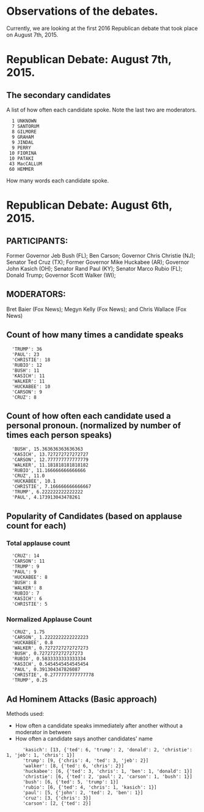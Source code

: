 # Observations of the debates.

Currently, we are looking at the first 2016 Republican debate that took place on August 7th, 2015.

# Republican Debate: August 7th, 2015.


## The secondary candidates

A list of how often each candidate spoke. Note the last two are moderators.

      1 UNKNOWN
      7 SANTORUM
      8 GILMORE
      9 GRAHAM
      9 JINDAL
      9 PERRY
     10 FIORINA
     10 PATAKI
     43 MacCALLUM
     60 HEMMER

How many words each candidate spoke.


# Republican Debate: August 6th, 2015.

## PARTICIPANTS:
Former Governor Jeb Bush (FL);
Ben Carson;
Governor Chris Christie (NJ);
Senator Ted Cruz (TX);
Former Governor Mike Huckabee (AR);
Governor John Kasich (OH);
Senator Rand Paul (KY);
Senator Marco Rubio (FL);
Donald Trump;
Governor Scott Walker (WI);
## MODERATORS:
Bret Baier (Fox News);
Megyn Kelly (Fox News); and 
Chris Wallace (Fox News)

## Count of how many times a candidate speaks
      'TRUMP': 36
      'PAUL': 23
      'CHRISTIE': 18
      'RUBIO': 12
      'BUSH': 11
      'KASICH': 11
      'WALKER': 11
      'HUCKABEE': 10
      'CARSON': 9
      'CRUZ': 8


## Count of how often each candidate used a personal pronoun. (normalized by number of times each person speaks)

      'BUSH', 15.363636363636363
      'KASICH', 13.727272727272727
      'CARSON', 12.777777777777779
      'WALKER', 11.181818181818182
      'RUBIO', 11.166666666666666
      'CRUZ', 11.0
      'HUCKABEE', 10.1
      'CHRISTIE', 7.166666666666667
      'TRUMP', 6.222222222222222
      'PAUL', 4.173913043478261

## Popularity of Candidates (based on applause count for each)
### Total applause count
      'CRUZ': 14
      'CARSON': 11
      'TRUMP': 9
      'PAUL': 9
      'HUCKABEE': 8
      'BUSH': 8
      'WALKER': 8
      'RUBIO': 7
      'KASICH': 6
      'CHRISTIE': 5
### Normalized Applause Count
      'CRUZ', 1.75
      'CARSON', 1.2222222222222223
      'HUCKABEE', 0.8
      'WALKER', 0.7272727272727273
      'BUSH', 0.7272727272727273
      'RUBIO', 0.5833333333333334
      'KASICH', 0.5454545454545454
      'PAUL', 0.391304347826087
      'CHRISTIE', 0.2777777777777778
      'TRUMP', 0.25

## Ad Hominem Attacks (Basic approach)
Methods used:
* How often a candidate speaks immediately after another without a moderator in between
* How often a candidate says another candidates' name
```
      'kasich': [13, {'ted': 6, 'trump': 2, 'donald': 2, 'christie': 1, 'jeb': 1, 'chris': 1}]
      'trump': [9, {'chris': 4, 'ted': 3, 'jeb': 2}]
      'walker': [8, {'ted': 6, 'chris': 2}]
      'huckabee': [6, {'ted': 3, 'chris': 1, 'ben': 1, 'donald': 1}]
      'christie': [6, {'ted': 2, 'paul': 2, 'carson': 1, 'bush': 1}]
      'bush': [6, {'ted': 5, 'trump': 1}]
      'rubio': [6, {'ted': 4, 'chris': 1, 'kasich': 1}]
      'paul': [5, {'john': 2, 'ted': 2, 'ben': 1}]
      'cruz': [3, {'chris': 3}]
      'carson': [2, {'ted': 2}]
```
